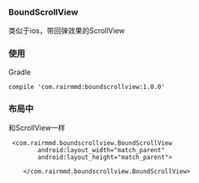 ### BoundScrollView
类似于ios，带回弹效果的ScrollView

### 使用
Gradle
```
compile 'com.rairmmd:boundscrollview:1.0.0'
```

### 布局中
和ScrollView一样
```
 <com.rairmmd.boundscrollview.BoundScrollView
        android:layout_width="match_parent"
        android:layout_height="match_parent">

    </com.rairmmd.boundscrollview.BoundScrollView>
```
